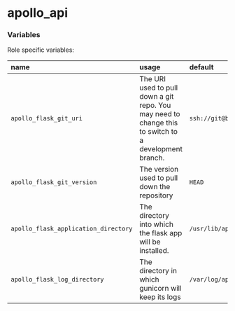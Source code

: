 # apollo_api

### Variables

Role specific variables:

| name | usage | default |
|:-----|:------|:-----|
| `apollo_flask_git_uri` | The URI used to pull down a git repo. You may need to change this to switch to a development branch. | `ssh://git@bitbucket.org/pdragos1/apollo_flask.git`
| `apollo_flask_git_version` | The version used to pull down the repository | `HEAD`
| `apollo_flask_application_directory` | The directory into which the flask app will be installed. | `/usr/lib/apollo_site`
| `apollo_flask_log_directory` | The directory in which gunicorn will keep its logs | `/var/log/apollo_site`

